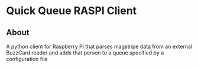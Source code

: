 # Quick Queue RASPI Client

## About
A python client for Raspberry Pi that parses magstripe data from an external BuzzCard reader and adds that person to a queue specified by a configuration file
